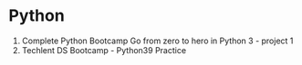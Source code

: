 # Python

01. Complete Python Bootcamp Go from zero to hero in Python 3 - project 1
02. Techlent DS Bootcamp - Python39 Practice
